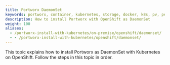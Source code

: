 ```yaml
---
title: Portworx DaemonSet
keywords: portworx, container, kubernetes, storage, docker, k8s, pv, persistent disk, openshift, daemonset
description: How to install Portworx with OpenShift as DaemonSet
weight: 100
aliases:
  - /portworx-install-with-kubernetes/on-premise/openshift/daemonset/
  - - /portworx-install-with-kubernetes/openshift/daemonset/
---
```


This topic explains how to install Portworx as DaemonSet with Kubernetes on OpenShift. Follow the steps in this topic in order.
